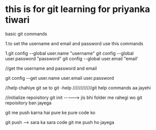 # this is for git learning for priyanka tiwari 

basic git commands 

1.to set the username and email and password use this commands

1.git config --global user.name "username"
git config --global user.password "password"
git config --global user.email "email'

//get the username and password and email 

git config --get user.name user.email user.password

//help chahiye git se to 
git -help 
////////////git help commands aa jayehi 

//initialize repoisitory 
git init  -----> jis bhi folder me rahegi wo git repoisitory ban jayega 

git me push karna hai pure ke pure code ko 

git push --> sara ka sara code git me push ho jayega 
